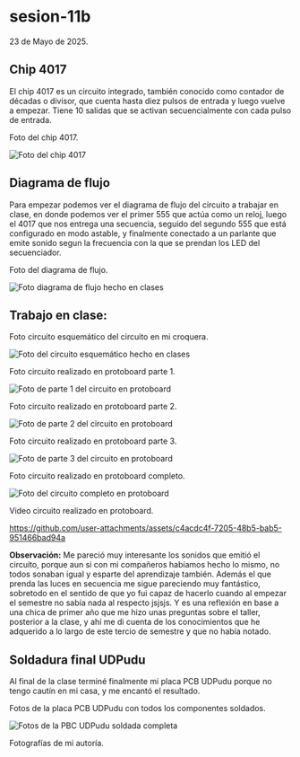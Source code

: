 # sesion-11b

23 de Mayo de 2025.

## Chip 4017

El chip 4017 es un circuito integrado, también conocido como contador de décadas o divisor, que cuenta hasta diez pulsos de entrada y luego vuelve a empezar. Tiene 10 salidas que se activan secuencialmente con cada pulso de entrada.

Foto del chip 4017.

![Foto del chip 4017](./archivos/4017.jpg)

## Diagrama de flujo

Para empezar podemos ver el diagrama de flujo del circuito a trabajar en clase, en donde podemos ver el primer 555 que actúa como un reloj, luego el 4017 que nos entrega una secuencia, seguido del segundo 555 que está configurado en modo astable, y finalmente conectado a un parlante que emite sonido segun la frecuencia con la que se prendan los LED del secuenciador.

Foto del diagrama de flujo.

![Foto diagrama de flujo hecho en clases](./archivos/diagrama_de_flujo.jpg)

## Trabajo en clase:

Foto circuito esquemático del circuito en mi croquera.

![Foto del circuito esquemático hecho en clases](./archivos/esquemático_11b.jpg)

Foto circuito realizado en protoboard parte 1.

![Foto de parte 1 del circuito en protoboard](./archivos/proto_parte_1.jpg)

Foto circuito realizado en protoboard parte 2.

![Foto de parte 2 del circuito en protoboard](./archivos/proto_parte_2.jpg)

Foto circuito realizado en protoboard parte 3.

![Foto de parte 3 del circuito en protoboard](./archivos/proto_parte_3.jpg)

Foto circuito realizado en protoboard completo.

![Foto del circuito completo en protoboard](./archivos/proto_completa.jpg)

Video circuito realizado en protoboard.

https://github.com/user-attachments/assets/c4acdc4f-7205-48b5-bab5-951466bad94a

**Observación:** Me pareció muy interesante los sonidos que emitió el circuito, porque aun si con mi compañeros habíamos hecho lo mismo, no todos sonaban igual y esparte del aprendizaje también. Además el que prenda las luces en secuencia me sigue pareciendo muy fantástico, sobretodo en el sentido de que yo fui capaz de hacerlo cuando al empezar el semestre no sabía nada al respecto jsjsjs. Y es una reflexión en base a una chica de primer año que me hizo unas preguntas sobre el taller, posterior a la clase, y ahí me di cuenta de los conocimientos que he adquerido a lo largo de este tercio de semestre y que no había notado.

## Soldadura final UDPudu

Al final de la clase terminé finalmente mi placa PCB UDPudu porque no tengo cautín en mi casa, y me encantó el resultado.

Fotos de la placa PCB UDPudu con todos los componentes soldados.

![Fotos de la PBC UDPudu soldada completa](./archivos/placa_UDPudu_lista.png)

Fotografías de mi autoría.

